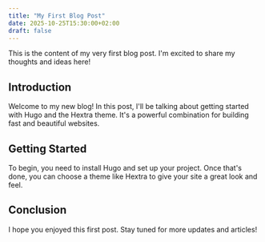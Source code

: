 ```yaml
---
title: "My First Blog Post"
date: 2025-10-25T15:30:00+02:00
draft: false
---
```


This is the content of my very first blog post. I'm excited to share my thoughts and ideas here!

## Introduction

Welcome to my new blog! In this post, I'll be talking about getting started with Hugo and the Hextra theme. It's a powerful combination for building fast and beautiful websites.

## Getting Started

To begin, you need to install Hugo and set up your project. Once that's done, you can choose a theme like Hextra to give your site a great look and feel.

## Conclusion

I hope you enjoyed this first post. Stay tuned for more updates and articles!
